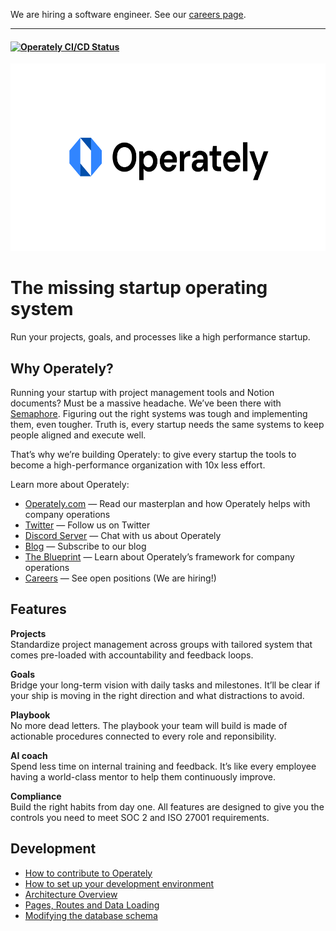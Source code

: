 We are hiring a software engineer. See our [careers page](https://careers.operately.com/).

<hr/> 

<h4>
  <a href="https://operately.semaphoreci.com/projects/operately">
    <img src="https://operately.semaphoreci.com/badges/operately/branches/main.svg?style=shields" alt="Operately CI/CD Status" />
  </a>
</h4>

<p align="center">
  <img alt="Operately" src="/docs/images/logo-white.svg" height="300px"/>
</p>

<h1>The missing startup operating system</h1>
<p>Run your projects, goals, and processes like a high performance startup.</p>

<h2>Why Operately?</h2>

Running your startup with project management tools and Notion documents? Must be a massive headache. 
We’ve been there with [Semaphore](https://semaphoreci.com). Figuring out the right systems was tough 
and implementing them, even tougher. Truth is, every startup needs the same systems to keep 
people aligned and execute well.

That’s why we’re building Operately: to give every startup the tools to become a high-performance 
organization with 10x less effort.

Learn more about Operately:

<ul>
  <li><a href="https://operately.com">Operately.com</a> — Read our masterplan and how Operately helps with company operations</li>
  <li><a href="https://twitter.com/operately">Twitter</a> — Follow us on Twitter</li>
  <li><a href="https://discord.gg/RWWMGwjM">Discord Server</a> — Chat with us about Operately</li>
  <li><a href="https://blog.operately.com">Blog</a> — Subscribe to our blog</li>
  <li><a href="https://operately.com/blueprint">The Blueprint</a> — Learn about Operately’s framework for company operations</li>
  <li><a href="https://blog.operately.com">Careers</a> — See open positions (We are hiring!)</li>
</ul>

<h2>Features</h2>

<p><strong>Projects</strong><br/>Standardize project management across groups with tailored system that comes pre-loaded with accountability and feedback loops.</p>
<p><strong>Goals</strong><br/> Bridge your long-term vision with daily tasks and milestones. It’ll be clear if your ship is moving in the right direction and what distractions to avoid.</p>
<p><strong>Playbook</strong><br/> No more dead letters. The playbook your team will build is made of actionable procedures connected to every role and reponsibility.</p>
<p><strong>AI coach</strong><br/> Spend less time on internal training and feedback. It’s like every employee having a world-class mentor to help them continuously improve.</p>
<p><strong>Compliance</strong><br/> Build the right habits from day one. All features are designed to give you the controls you need to meet SOC 2 and ISO 27001 requirements.</p>

<h2>Development</h2>

- [How to contribute to Operately](CONTRIBUTING.md)
- [How to set up your development environment](docs/dev-env.md)
- [Architecture Overview](docs/architecture.md)
- [Pages, Routes and Data Loading](docs/pages-and-data-loading.md)
- [Modifying the database schema](docs/database-schema.md)
